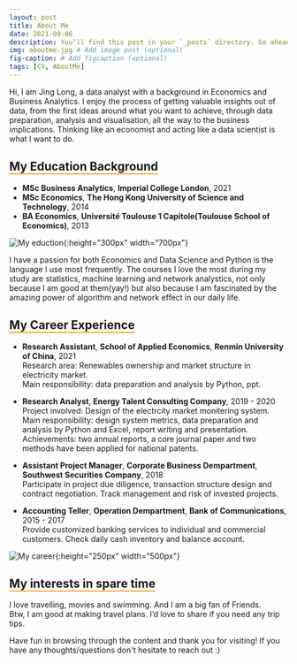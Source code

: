 ```yaml
---
layout: post
title: About Me
date: 2021-09-06
description: You’ll find this post in your `_posts` directory. Go ahead and edit it and re-build the site to see your changes. # Add post description (optional)
img: aboutme.jpg # Add image post (optional)
fig-caption: # Add figcaption (optional)
tags: [CV, AboutMe]
---
```


Hi, I am Jing Long, a data analyst with a background in Economics and Business Analytics. I enjoy the process of getting valuable insights out of data, from the first ideas around what you want to achieve, through data preparation, analysis and visualisation, all the way to the business implications. Thinking like an economist and acting like a data scientist is what I want to do.

## <span style="border-bottom:2px solid orange;"> My Education Background </span>

- **MSc Business Analytics**, **Imperial College London**, 2021  
- **MSc Economics**, **The Hong Kong University of Science and Technology**, 2014  
- **BA Economics**, **Université Toulouse 1 Capitole(Toulouse School of Economics)**, 2013  


![My eduction]({{site.baseurl}}/assets/img/education.png){:height="300px" width="700px"}  

I have a passion for both Economics and Data Science and Python is the language I use most frequently. The courses I love the most during my study are statistics, machine learning and network analystics, not only because I am good at them(yay!) but also because I am fascinated by the amazing power of algorithm and network effect in our daily life.

## <span style="border-bottom:2px solid orange;"> My Career Experience </span>

- **Research Assistant**, **School of Applied Economics**, **Renmin University of China**, 2021  
Research area: Renewables ownership and market structure in electricity market.  
Main responsibility: data preparation and analysis by Python, ppt.  

- **Research Analyst**, **Energy Talent Consulting Company**, 2019 \- 2020  
Project involved: Design of the electrcity market monitering system.  
Main responsibility: design system metrics, data preparation and analysis by Python and Excel, report writing and presentation.  
Achievements: two annual reports, a core journal paper and two methods have been applied for national patents.

- **Assistant Project Manager**, **Corporate Business Dempartment**, **Southwest Securities Company**, 2018  
Participate in project due diligence, transaction structure design and contract negotiation. Track management and risk of invested projects.

- **Accounting Teller**, **Operation Dempartment**, **Bank of Communications**, 2015 \- 2017  
Provide customized banking services to individual and commercial customers. Check daily cash inventory and balance account.

![My career]({{site.baseurl}}/assets/img/career.png){:height="250px" width="500px"} 

## <span style="border-bottom:2px solid orange;"> My interests in spare time  </span>

I love travelling, movies and swimming. And I am a big fan of Friends.  
Btw, I am good at making travel plans. I’d love to share if you need any trip tips.

Have fun in browsing through the content and thank you for visiting! If you have any thoughts/questions don't hesitate to reach out :)
